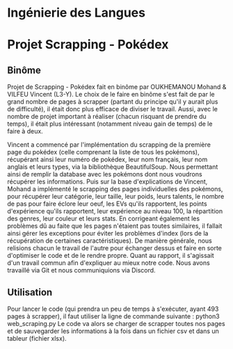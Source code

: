 # Ingénierie des Langues
# Projet Scrapping - Pokédex

## Binôme
Projet de Scrapping - Pokédex fait en binôme par OUKHEMANOU Mohand & VILFEU Vincent (L3-Y). 
Le choix de le faire en binôme s'est fait de par le grand nombre de pages à scrapper (partant du principe qu'il y aurait plus de difficulté), il était donc plus efficace de diviser le travail. 
Aussi, avec le nombre de projet important à réaliser (chacun risquant de prendre du temps), il était plus intéressant (notamment niveau gain de temps) de le faire à deux.

Vincent a commencé par l'implémentation du scrapping de la première page du pokédex (celle comprenant la liste de tous les pokémons), récupérant ainsi leur numéro de pokédex, leur nom français, leur nom anglais et leurs types, via la bibliothèque BeautifulSoup. Nous permettant ainsi de remplir la database avec les pokémons dont nous voudrons récupérer les informations. 
Puis sur la base d'explications de Vincent, Mohand a implémenté le scrapping des pages individuelles des pokémons, pour récupérer leur catégorie, leur taille, leur poids, leurs talents, le nombre de pas pour faire éclore leur oeuf, les EVs qu'ils rapportent, les points d'expérience qu'ils rapportent, leur expérience au niveau 100, la répartition des genres, leur couleur et leurs stats.
En corrigeant également les problèmes dû au faite que les pages n'étaient pas toutes similaires, il fallait ainsi gérer les exceptions pour éviter les problèmes d'index (lors de la récupération de certaines caractéristiques). 
De manière générale, nous relisions chacun le travail de l'autre pour échanger dessus et faire en sorte d'optimiser le code et de le rendre propre. 
Quant au rapport, il s'agissait d'un travail commun afin d'expliquer au mieux notre code. 
Nous avons travaillé via Git et nous communiquions via Discord. 

## Utilisation
Pour lancer le code (qui prendra un peu de temps à s'exécuter, ayant 493 pages à scrapper), il faut utiliser la ligne de commande suivante : 
    python3 web_scraping.py
Le code va alors se charger de scrapper toutes nos pages et de sauvegarder les informations à la fois dans un fichier csv et dans un tableur (fichier xlsx). 